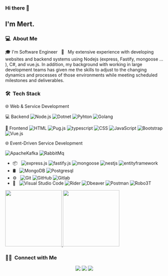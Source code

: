 ### Hi there 👋

<h2>I'm Mert.</h2>

<h3> 💻 &nbsp;About Me </h3>

  🎓 I'm Software Engineer 
  &nbsp;
  🤔 &nbsp; My extensive experience with  developing websites and backend systems using Nodejs (express, Fastify, mongoose … ), C#, and vue.js. In addition, my background with working in large development teams has given me the skills to adjust to the changing dynamics and processes of those environments while meeting scheduled milestones and deliverables.


<h3> 🛠 &nbsp;Tech Stack</h3>

🌐 Web & Service Development &nbsp;
  
   :computer: Backend
  ![Node.js](https://img.shields.io/badge/-Node.js-333333?style=flat&logo=node.js)
  ![Dotnet](https://img.shields.io/badge/-dotnet-333333?style=flat&logo=dotnet)
  ![Pyhton](https://img.shields.io/badge/-Pyhton-111111?style=flat&logo=Pyhton)
  ![Golang](https://img.shields.io/badge/-Golang-333333?style=flat&logo=Golang)

  :newspaper: Frontend 
  ![HTML](https://img.shields.io/badge/-HTML-333333?style=flat&logo=HTML5)
  ![Pug.js](https://img.shields.io/badge/-Pug.js-333333?style=flat&logo=Pug)
  ![typescript](https://img.shields.io/badge/-typescript-333333?style=flat&logo=typescript)
  ![CSS](https://img.shields.io/badge/-CSS-333333?style=flat&logo=CSS3&logoColor=1572B6)
  ![JavaScript](https://img.shields.io/badge/-JavaScript-333333?style=flat&logo=javascript)
  ![Bootstrap](https://img.shields.io/badge/-Bootstrap-333333?style=flat&logo=bootstrap&logoColor=563D7C)
  ![Vue.js](https://img.shields.io/badge/-vue.js-333333?style=flat&logo=vue.js&logoColor=1572B6)
  
🌐 Event-Driven Service Development &nbsp;

  ![ApacheKafka](https://img.shields.io/badge/-ApacheKafka-333333?style=flat&logo=ApacheKafka)
  ![RabbitMq](https://img.shields.io/badge/-RabbitMq-333333?style=flat&logo=RabbitMq)
  
  - :package: &nbsp;
      ![express.js](https://img.shields.io/badge/-express-333333?style=flat&logo=express)
      ![fastify.js](https://img.shields.io/badge/-fastify-333333?style=flat&logo=fastify)
      ![mongoose](https://img.shields.io/badge/-mongoose-333333?style=flat&logo=mongoose)
      ![nestjs](https://img.shields.io/badge/-nestjs-333333?style=flat&logo=nestjs)
      ![entityframework](https://img.shields.io/badge/-entityframework-333333?style=flat&logo=entityframework)
- 🛢 &nbsp;
  ![MongoDB](https://img.shields.io/badge/-MongoDB-333333?style=flat&logo=mongodb)
  ![Postgresql](https://img.shields.io/badge/-postgresql-333333?style=flat&logo=postgresql&logoColor=1572B6)
- ⚙️ &nbsp;
  ![Git](https://img.shields.io/badge/-Git-333333?style=flat&logo=git)
  ![GitHub](https://img.shields.io/badge/-GitHub-333333?style=flat&logo=github)
  ![Gitlab](https://img.shields.io/badge/-Gitlab-333333?style=flat&logo=Gitlab)
- 🔧 &nbsp;
  ![Visual Studio Code](https://img.shields.io/badge/-Visual%20Studio%20Code-333333?style=flat&logo=visual-studio-code&logoColor=007ACC)
  ![Rider](https://img.shields.io/badge/-rider-333333?style=flat&logo=rider&logoColor=FF0000)
  ![Dbeaver](https://img.shields.io/badge/-dbeaver-222222?style=flat&logo=dbeaver&logoColor=007ACC)
  ![Postman](https://img.shields.io/badge/-Postman-333333?style=flat&logo=Postman&logoColor=FF5733)
  ![Robo3T](https://img.shields.io/badge/-Robo3T-333333?style=flat&logo=Robo3T&logoColor=FF5733)

<p>
<a href="https://github.com/mertdemirok">
  <img height="180em" src="https://github-readme-stats.vercel.app/api?username=mertdemirok&show_icons=true&theme=tokyonight" />
  <img height="180em" src="https://github-readme-stats-eight-theta.vercel.app/api/top-langs/?username=mertdemirok&theme=radical&layout=compact&langs_count=8" />
</a>
</p>


<h3> 🤝🏻 &nbsp;Connect with Me </h3>

<p align="center">
<a href="https://mertdemirok.com"><img src="https://img.shields.io/badge/-mertdemirok.com-3423A6?style=flat-square&logo=Google-Chrome&logoColor=white"/></a>
<a href="https://www.linkedin.com/in/mertdemirok"><img src="https://img.shields.io/badge/-mertdemiirok-3423A6?style=flat-square&logo=Linkedin&logoColor=white"/></a>
<a href="mailto:mertdemiirok@gmail.com"><img src="https://img.shields.io/badge/-mertdemiirok@gmail.com-D14836?style=flat-square&logo=Gmail&logoColor=white"/></a>
